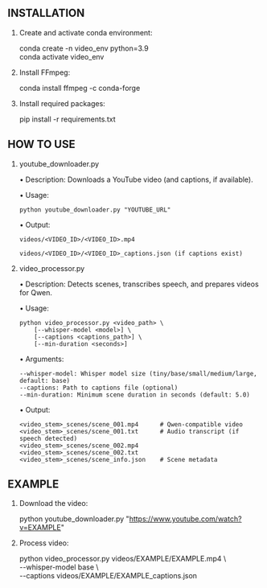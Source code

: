INSTALLATION
------------

1. Create and activate conda environment:  

   conda create -n video_env python=3.9  
   conda activate video_env  

2. Install FFmpeg:  

   conda install ffmpeg -c conda-forge  

3. Install required packages:  

   pip install -r requirements.txt  


HOW TO USE
----------

1) youtube_downloader.py  

   • Description: Downloads a YouTube video (and captions, if available).  

   • Usage:  

       python youtube_downloader.py "YOUTUBE_URL"  

   • Output:  

       videos/<VIDEO_ID>/<VIDEO_ID>.mp4  

       videos/<VIDEO_ID>/<VIDEO_ID>_captions.json (if captions exist)  


2) video_processor.py  

   • Description: Detects scenes, transcribes speech, and prepares videos for Qwen.  

   • Usage:  

       python video_processor.py <video_path> \  
           [--whisper-model <model>] \  
           [--captions <captions_path>] \  
           [--min-duration <seconds>]  

   • Arguments:  

       --whisper-model: Whisper model size (tiny/base/small/medium/large, default: base)  
       --captions: Path to captions file (optional)  
       --min-duration: Minimum scene duration in seconds (default: 5.0)  

   • Output:  

       <video_stem>_scenes/scene_001.mp4      # Qwen-compatible video  
       <video_stem>_scenes/scene_001.txt      # Audio transcript (if speech detected)  
       <video_stem>_scenes/scene_002.mp4  
       <video_stem>_scenes/scene_002.txt  
       <video_stem>_scenes/scene_info.json    # Scene metadata  


EXAMPLE
-------

1. Download the video:  

   python youtube_downloader.py "https://www.youtube.com/watch?v=EXAMPLE"  

2. Process video:  

   python video_processor.py videos/EXAMPLE/EXAMPLE.mp4 \  
      --whisper-model base \  
      --captions videos/EXAMPLE/EXAMPLE_captions.json